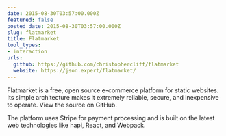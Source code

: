 ```yaml
---
date: 2015-08-30T03:57:00.000Z
featured: false
posted_date: 2015-08-30T03:57:00.000Z
slug: flatmarket
title: Flatmarket
tool_types:
- interaction
urls:
  github: https://github.com/christophercliff/flatmarket
  website: https://json.expert/flatmarket/
---
```


Flatmarket is a free, open source e-commerce platform for static websites. Its simple architecture makes it extremely reliable, secure, and inexpensive to operate. View the source on GitHub.

The platform uses Stripe for payment processing and is built on the latest web technologies like hapi, React, and Webpack.




